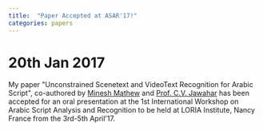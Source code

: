 ```yaml
---
title:  "Paper Accepted at ASAR'17!"
categories: papers
---
```


# 20th Jan 2017

My paper "Unconstrained Scenetext and VideoText Recognition for Arabic Script", co-authored by [Minesh Mathew](https://mineshmathew.github.io/) and [Prof. C.V. Jawahar](http://cvit.iiit.ac.in/people/faculty/people/faculty/cvit-faculty/jawahar) has been accepted for an oral presentation at the 1st International Workshop on Arabic Script Analysis and Recognition to be held at LORIA Institute, Nancy France from the 3rd-5th April'17.

